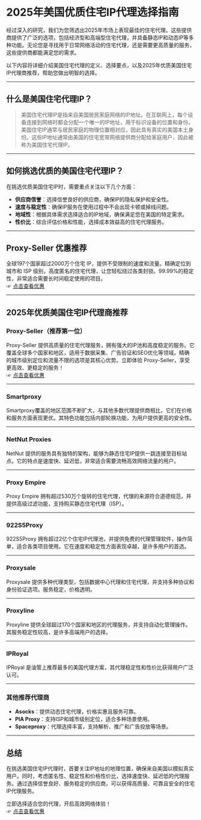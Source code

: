 # 2025年美国优质住宅IP代理选择指南

经过深入的研究，我们为您筛选出2025年市场上表现最佳的住宅代理。这些提供商提供了广泛的选项，包括经济型和高端型住宅代理，并具备静态IP和动态IP等多种功能。无论您是寻找用于日常网络活动的住宅代理，还是需要更高质量的服务，这些提供商都能满足您的需求。

以下内容将详细介绍美国住宅代理的定义、选择要点，以及2025年优质美国住宅IP代理商推荐，帮助您做出明智的选择。

---

## 什么是美国住宅代理IP？

> 美国住宅代理IP是指来自美国居民家庭网络的IP地址。在互联网上，每个设备连接到网络时都会分配一个唯一的IP地址，用于标识设备的位置和身份。美国住宅IP通常与居民家庭的物理位置相对应，因此具有真实的美国本土身份。这些IP地址通常由美国的住宅宽带网络提供商分配给家庭用户，因此被称为美国住宅代理IP。

---

## 如何挑选优质的美国住宅代理IP？

在挑选优质美国住宅IP时，需要重点关注以下几个方面：

- **供应商信誉**：选择信誉良好的供应商，确保IP的隐私保护和安全性。
- **速度与稳定性**：确保IP服务在使用过程中不会出现卡顿或掉线问题。
- **地域性**：根据具体需求选择适合的IP地域，确保满足您在美国的特定需求。
- **性价比**：综合评估价格和性能，选择成本效益高的住宅代理服务。

---

## Proxy-Seller 优惠推荐

全球197个国家超过2000万个住宅 IP，提供不受限制的速度和流量。精确定位到城市和 ISP 级别，高度匿名的住宅代理，让您轻松绕过各类封锁。99.99%的稳定性，非常适合需要长时间稳定使用的项目。  
☞ [点击查看优惠](https://bit.ly/proxy-seller-coupon)

---

## 2025年优质美国住宅IP代理商推荐

### Proxy-Seller（推荐第一位）
Proxy-Seller 提供高质量的住宅代理服务，拥有强大的IP池和高度稳定的服务。它覆盖全球多个国家和地区，适用于数据采集、广告验证和SEO优化等领域。精确的城市级别定位和流量不限的选项是其核心优势。立即体验 Proxy-Seller，享受更高效、更稳定的服务！  
☞ [点击查看优惠](https://bit.ly/proxy-seller-coupon)

---

### Smartproxy

Smartproxy覆盖的地区范围不断扩大，与其他多数代理提供商相比，它们在价格和服务方面表现更优。其特色功能包括内部轮换功能，为用户提供更高的安全性。

---

### NetNut Proxies

NetNut 提供的服务具有独特的架构，能够为静态住宅IP提供一跳连接至目标站点。它的特点是速度快、延迟低，非常适合需要流畅高效网络流量的用户。

---

### Proxy Empire

Proxy Empire 拥有超过530万个旋转的住宅代理，代理的来源符合道德规范，并提供高级过滤功能，支持购买静态住宅代理（ISP）。

---

### 922S5Proxy

922S5Proxy 拥有超过2亿个住宅IP代理池，并提供免费的代理管理软件，操作简单，适合各类项目使用。它在速度和稳定性方面表现卓越，是许多用户的首选。

---

### Proxysale

Proxysale 提供多种代理类型，包括数据中心代理和住宅代理，并支持多种协议和身份验证选项。服务稳定，价格透明。

---

### Proxyline

Proxyline 提供全球超过170个国家和地区的代理服务，并支持自动化管理操作。其服务稳定性较高，是许多高端用户的选择。

---

### IPRoyal

IPRoyal 是油管上推荐最多的美国代理方案，其代理稳定性和性价比获得用户广泛认可。

---

### 其他推荐代理商

- **Asocks**：提供动态住宅代理，价格实惠且服务可靠。
- **PIA Proxy**：支持ISP和城市级别定位，适合多种场景使用。
- **Spaceproxy**：代理选择丰富，支持解析、推广和广告投放等场景。

---

## 总结

在挑选美国住宅IP代理时，首要关注IP地址的地理位置，确保来自美国以模拟真实用户。同时，考虑匿名性、稳定性和价格性价比，选择速度快、延迟低的代理服务。通过选择信誉良好、服务稳定的供应商，可以获得高质量、可靠且安全的住宅IP代理服务。

立即选择适合您的代理，开启高效网络体验！  
☞ [点击查看优惠](https://bit.ly/proxy-seller-coupon)
